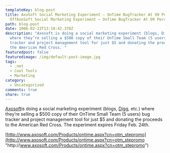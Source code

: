 ```yaml
---
templateKey: blog-post
title: AxoSoft Social Marketing Experiment – OnTime BugTracker At 99 Percent
  OffAxoSoft Social Marketing Experiment – OnTime BugTracker At 99 Percent Off
path: blog-post
date: 2006-02-23T13:10:42.370Z
description: "Axosoft is doing a social marketing experiment (blogs, Digg, etc.)
  where they’re selling a $500 copy of their OnTime Small Team (5 users) bug
  tracker and project management tool for just $5 and donating the proceeds to
  the American Red Cross. "
featuredpost: false
featuredimage: /img/default-post-image.jpg
tags:
  - .net
  - Cool Tools
  - Marketing
category:
  - Uncategorized
comments: true
share: true
---
```

<!--StartFragment-->

[Axosoft](http://www.axosoft.com/)is doing a social marketing experiment (blogs, [Digg](http://www.digg.com/programming/Axosoft_Giving_away_$500_Version_of_Software_for_$5_), etc.) where they’re selling a $500 copy of their OnTime Small Team (5 users) bug tracker and project management tool for just $5 and donating the proceeds to the American Red Cross. The experiment expires Friday Feb. 24th.

<!--EndFragment-->

<!--StartFragment-->

[http://www.axosoft.com/Products/ontime.aspx?cn=otm_stepromo](http://www.axosoft.com/Products/ontime.aspx?cn=otm_stepromo "http\://www.axosoft.com/Products/ontime.aspx?cn=otm_stepromo")

<!--EndFragment-->